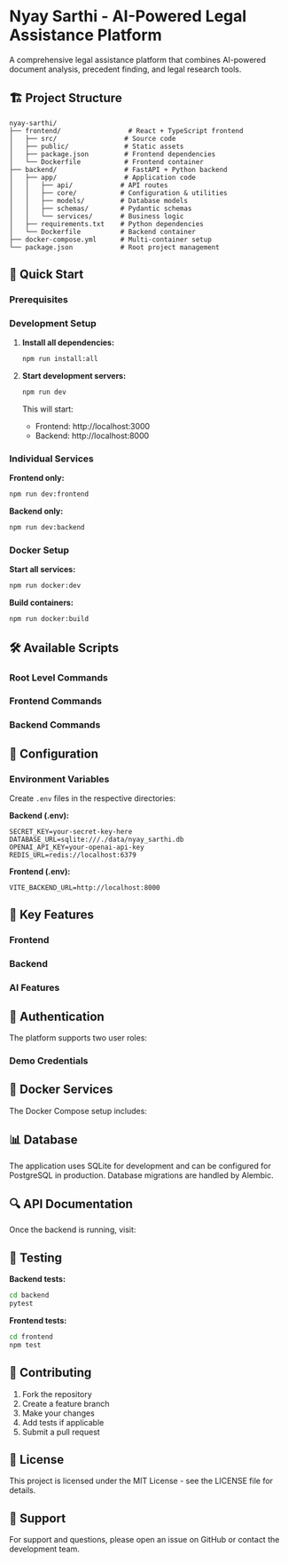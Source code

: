 # Nyay Sarthi - AI-Powered Legal Assistance Platform

A comprehensive legal assistance platform that combines AI-powered document analysis, precedent finding, and legal research tools.

## 🏗️ Project Structure

```
nyay-sarthi/
├── frontend/                 # React + TypeScript frontend
│   ├── src/                 # Source code
│   ├── public/              # Static assets
│   ├── package.json         # Frontend dependencies
│   └── Dockerfile           # Frontend container
├── backend/                 # FastAPI + Python backend
│   ├── app/                 # Application code
│   │   ├── api/            # API routes
│   │   ├── core/           # Configuration & utilities
│   │   ├── models/         # Database models
│   │   ├── schemas/        # Pydantic schemas
│   │   └── services/       # Business logic
│   ├── requirements.txt    # Python dependencies
│   └── Dockerfile          # Backend container
├── docker-compose.yml      # Multi-container setup
└── package.json            # Root project management
```

## 🚀 Quick Start

### Prerequisites


### Development Setup

1. **Install all dependencies:**
   ```bash
   npm run install:all
   ```

2. **Start development servers:**
   ```bash
   npm run dev
   ```

   This will start:
   - Frontend: http://localhost:3000
   - Backend: http://localhost:8000

### Individual Services

**Frontend only:**
```bash
npm run dev:frontend
```

**Backend only:**
```bash
npm run dev:backend
```

### Docker Setup

**Start all services:**
```bash
npm run docker:dev
```

**Build containers:**
```bash
npm run docker:build
```

## 🛠️ Available Scripts

### Root Level Commands

### Frontend Commands

### Backend Commands

## 🔧 Configuration

### Environment Variables

Create `.env` files in the respective directories:

**Backend (.env):**
```env
SECRET_KEY=your-secret-key-here
DATABASE_URL=sqlite:///./data/nyay_sarthi.db
OPENAI_API_KEY=your-openai-api-key
REDIS_URL=redis://localhost:6379
```

**Frontend (.env):**
```env
VITE_BACKEND_URL=http://localhost:8000
```

## 📁 Key Features

### Frontend

### Backend

### AI Features

## 🔐 Authentication

The platform supports two user roles:

### Demo Credentials

## 🐳 Docker Services

The Docker Compose setup includes:

## 📊 Database

The application uses SQLite for development and can be configured for PostgreSQL in production. Database migrations are handled by Alembic.

## 🔍 API Documentation

Once the backend is running, visit:

## 🧪 Testing

**Backend tests:**
```bash
cd backend
pytest
```

**Frontend tests:**
```bash
cd frontend
npm test
```

## 📝 Contributing

1. Fork the repository
2. Create a feature branch
3. Make your changes
4. Add tests if applicable
5. Submit a pull request

## 📄 License

This project is licensed under the MIT License - see the LICENSE file for details.

## 🤝 Support

For support and questions, please open an issue on GitHub or contact the development team.
